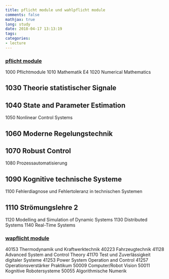 ```yaml
---
title: pflicht module und wahlpflicht module
comments: false
mathjax: true
long: study
date: 2018-04-17 13:13:19
tags:
categories:
- lecture
---
```

### [pflicht module](http://note.youdao.com/noteshare?id=8b70dbc176ac861e77708cac71093f2b)
1000 Pflichtmodule
1010 Mathematik E4
1020 Numerical Mathematics
## 1030 Theorie statistischer Signale
## 1040 State and Parameter Estimation
1050 Nonlinear Control Systems
## 1060 Moderne Regelungstechnik
## 1070 Robust Control
1080 Prozessautomatisierung
## 1090 Kognitive technische Systeme
1100 Fehlerdiagnose und Fehlertoleranz in technischen Systemen
## 1110 Strömungslehre 2
1120 Modelling and Simulation of Dynamic Systems
1130 Distributed Systems
1140 Real-Time Systems
### [wapflicht module](http://note.youdao.com/noteshare?id=b6923ba1381c2074bcb60e87ae5f34e5)
40153 Thermodynamik und Kraftwerktechnik
40223 Fahrzeugtechnik
41128 Advanced System and Control Theory
41170 Test und Zuverlässigkeit digitaler Systeme
41253 Power System Operation and Control
41257 Operationsverstärker Praktikum
50009 Computer/Robot Vision
50011 Kognitive Robotersysteme
50055 Algorithmische Numerik
